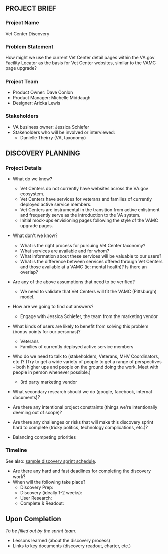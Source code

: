 ## PROJECT BRIEF

### Project Name
Vet Center Discovery 

### Problem Statement
How might we use the current Vet Center detail pages within the VA.gov Facility Locator as the basis for Vet Center websites, similar to the VAMC page upgrade? 

### Project Team
* Product Owner: Dave Conlon
* Product Manager: Michelle Middaugh
* Designer: Aricka Lewis

### Stakeholders
* VA business owner: Jessica Schiefer
* Stakeholders who will be involved or interviewed:
  - Danielle Theirry (VA, taxonomy)

## DISCOVERY PLANNING

### Project Details

* What do we know?
  - Vet Centers do not currently have websites across the VA.gov ecosystem. 
  - Vet Centers have services for veterans and families of currently deployed active service members.
  - Vet Centers are instrumental in the transition from active enlistment and frequently serve as the introduction to the VA system. 
  - Initial mock-ups envisioning pages following the style of the VAMC upgrade pages. 
  
* What don't we know?
  - What is the right process for pursuing Vet Center taxonomy? 
  - What services are available and for whom?
  - What information about these services will be valuable to our users?
  - What is the difference between services offered through Vet Centers and those available at a VAMC (ie: mental health)? Is there an overlap?

* Are any of the above assumptions that need to be verified?
  - We need to validate that Vet Centers will fit the VAMC (Pittsburgh) model. 
  
* How are we going to find out answers? 
  - Engage with Jessica Schiefer, the team from the marketing vendor

* What kinds of users are likely to benefit from solving this problem (bonus points for our personas)?
  - Veterans 
  - Families of currently deployed active service members

* Who do we need to talk to (stakeholders, Veterans, MHV Coordinators, etc.)? (Try to get a wide variety of people to get a range of perspectives – both higher ups and people on the ground doing the work. Meet with people in person whenever possible.)
  - 3rd party marketing vendor
  
* What secondary research should we do (google, facebook, internal documents)?

* Are there any intentional project constraints (things we're intentionally deeming out of scope)?

* Are there any challenges or risks that will make this discovery sprint hard to complete (tricky politics, technology complications, etc.)?
 - Balancing competing priorities


### Timeline
See also: [sample discovery sprint schedule](https://github.com/department-of-veterans-affairs/va.gov-team/blob/master/platform/research/discovery-sprints/sample-discovery-sprint-schedule.md).

* Are there any hard and fast deadlines for completing the discovery work?
* When will the following take place?
  * Discovery Prep:
  * Discovery (ideally 1-2 weeks):
  * User Research:
  * Complete & Readout:

## Upon Completion
_To be filled out by the sprint team._

* Lessons learned (about the discovery process)
* Links to key documents (discovery readout, charter, etc.)
